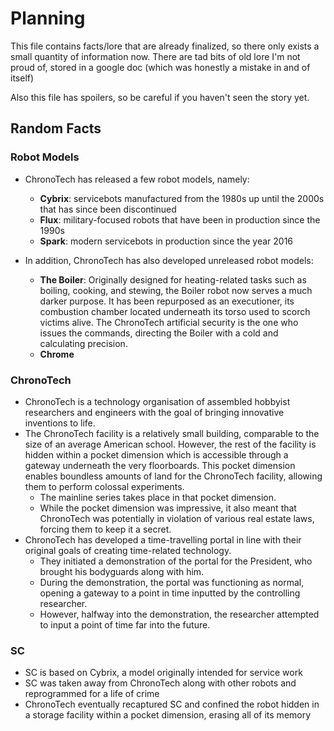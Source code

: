 # Planning

This file contains facts/lore that are already finalized, so there only exists
a small quantity of information now. There are tad bits of old lore I'm not
proud of, stored in a google doc (which was honestly a mistake in and of
itself) 

Also this file has spoilers, so be careful if you haven't seen the story yet.

## Random Facts

### Robot Models

- ChronoTech has released a few robot models, namely:
    - **Cybrix**: servicebots manufactured from the 1980s up until the 2000s
      that has since been discontinued
    - **Flux**: military-focused robots that have been in production since the
      1990s
    - **Spark**: modern servicebots in production since the year 2016

- In addition, ChronoTech has also developed unreleased robot models:
    - **The Boiler**: Originally designed for heating-related tasks such as
      boiling, cooking, and stewing, the Boiler robot now serves a much darker
      purpose. It has been repurposed as an executioner, its combustion chamber
      located underneath its torso used to scorch victims alive. The ChronoTech
      artificial security is the one who issues the commands, directing the
      Boiler with a cold and calculating precision.
    - **Chrome**

### ChronoTech

- ChronoTech is a technology organisation of assembled hobbyist researchers and
  engineers with the goal of bringing innovative inventions to life.
- The ChronoTech facility is a relatively small building, comparable to the
  size of an average American school. However, the rest of the facility is
  hidden within a pocket dimension which is accessible through a gateway
  underneath the very floorboards. This pocket dimension enables boundless
  amounts of land for the ChronoTech facility, allowing them to perform
  colossal experiments.
    - The mainline series takes place in that pocket dimension.
    - While the pocket dimension was impressive, it also meant that ChronoTech
      was potentially in violation of various real estate laws, forcing them to
      keep it a secret.
- ChronoTech has developed a time-travelling portal in line with their original
  goals of creating time-related technology.
    - They initiated a demonstration of the portal for the President, who
      brought his bodyguards along with him.
    - During the demonstration, the portal was functioning as normal, opening a
      gateway to a point in time inputted by the controlling researcher.
    - However, halfway into the demonstration, the researcher attempted to
      input a point of time far into the future.

### SC

- SC is based on Cybrix, a model originally intended for service work
- SC was taken away from ChronoTech along with other robots and reprogrammed
  for a life of crime
- ChronoTech eventually recaptured SC and confined the robot hidden in a
  storage facility within a pocket dimension, erasing all of its memory


